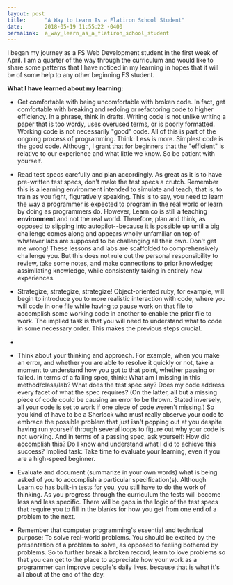 ```yaml
---
layout: post
title:      "A Way to Learn As a Flatiron School Student"
date:       2018-05-19 11:55:22 -0400
permalink:  a_way_learn_as_a_flatiron_school_student
---
```



I began my journey as a FS Web Development student in the first week of April. I am a quarter of the way through the curriculum and would like to share some patterns that I have noticed in my learning in hopes that it will be of some help to any other beginning FS student.


**What I have learned about my learning:**

* Get comfortable with being uncomfortable with broken code.  In fact, get comfortable with breaking and redoing or refactoring code to higher efficiency. In a phrase, think in drafts. Writing code is not unlike writing a paper that is too wordy, uses overused terms, or is poorly formatted.  Working code is not necessarily "good" code.  All of this is part of the ongoing process of programming.  Think: Less is more. Simplest code is the good code.  Although, I grant that for beginners that the "efficient" is relative to our experience and what little we know.  So be patient with yourself.

* Read test specs carefully and plan accordingly.  As great as it is to have pre-written test specs, don't make the test specs a crutch.  Remember this is a learning environment intended to simulate and teach; that is, to train as you fight, figuratively speaking. This is to say, you need to learn the way a programmer is expected to program in the real world or learn  by doing as programmers do. However, Learn.co is still a teaching **environment** and not the real world.  Therefore, plan and think, as opposed to slipping into autopilot--because it is possible up until a big challenge comes along and appears wholly unfamiliar on top of whatever labs are supposed to be challenging all their own. Don't get me wrong! These lessons and labs are scaffolded to comprehensively challenge you.  But this does not rule out the personal responsibility to review, take some notes, and make connections to prior knowledge; assimilating knowledge, while consistently taking in entirely new experiences.

* Strategize, strategize, strategize!  Object-oriented ruby, for example, will begin to introduce you to more realistic interaction with code, where you will code in one file while having to pause work on that file to accomplish some working code in another to enable the prior file to work.  The implied task is that you will need to understand what to code in some necessary order.  This makes the previous steps crucial.
* 
* Think about your thinking and approach. For example, when you make an error, and whether you are able to resolve it quickly or not, take a moment to understand how you got to that point, whether passing or failed.  In terms of a failing spec, think:  What am I missing in this method/class/lab?  What does the test spec say?  Does my code address every facet of what the spec requires? (On the latter, all but a missing piece of code could be causing an error to be thrown. Stated inversely, all your code is set to work if one piece of code weren't missing.)  So you kind of have to be a Sherlock who must really observe your code to embrace the possible problem that just isn't popping out at you despite having run yourself through several loops to figure out why your code is not working.  And in terms of a passing spec, ask yourself:  How did accomplish this?  Do I know and understand what I did to achieve this success?  Implied task:  Take time to evaluate your learning, even if you are a high-speed beginner.

* Evaluate and document (summarize in your own words) what is being asked of you to  accomplish a particular specification(s). Although Learn.co has built-in tests for you, you still have to do the work of thinking. As you progress through the curriculum the tests will become less and less specific. There will be gaps in the logic of the test specs that require you to fill in the blanks for how you get from one end of a problem to the next. 

* Remember that computer programming's essential and technical purpose:  To solve real-world problems.  You should be excited by the presentation of a problem to solve, as opposed to feeling bothered by problems.  So to further break a broken record, learn to love problems so that you can get to the place to appreciate how your work as a programmer can improve people's daily lives, because that is what it's all about at the end of the day.

